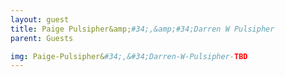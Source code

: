 ```yaml
---
layout: guest
title: Paige Pulsipher&amp;#34;,&amp;#34;Darren W Pulsipher
parent: Guests

img: Paige-Pulsipher&#34;,&#34;Darren-W-Pulsipher-TBD
---
```






